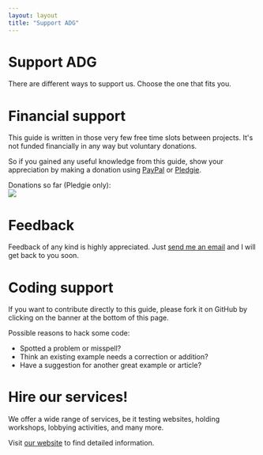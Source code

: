 ```yaml
---
layout: layout
title: "Support ADG"
---
```


# Support ADG

There are different ways to support us. Choose the one that fits you.

# Financial support

This guide is written in those very few free time slots between projects. It's not funded financially in any way but voluntary donations.

So if you gained any useful knowledge from this guide, show your appreciation by making a donation using [PayPal](https://www.paypal.com/ch/cgi-bin/webscr?cmd=_flow&SESSION=fUcUo64rzRLlk5B9l6eCYjHwJQTdqXXbBybdbpflCbEqorYJBAZsODLDIC0&dispatch=5885d80a13c0db1f8e263663d3faee8de6030e9239419d79c3f52f70a3ed57ec) or [Pledgie](https://pledgie.com/campaigns/29614).

Donations so far (Pledgie only):  
![](https://pledgie.com/campaigns/29614.png)

# Feedback

Feedback of any kind is highly appreciated. Just [send me an email](mailto:joshua.muheim@access-for-all.ch) and I will get back to you soon.

# Coding support

If you want to contribute directly to this guide, please fork it on GitHub by clicking on the banner at the bottom of this page.

Possible reasons to hack some code:

- Spotted a problem or misspell?
- Think an existing example needs a correction or addition?
- Have a suggestion for another great example or article?

# Hire our services!

We offer a wide range of services, be it testing websites, holding workshops, lobbying activities, and many more.

Visit [our website](http://www.access-for-all.ch) to find detailed information.